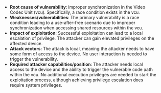 - **Root cause of vulnerability**: Improper synchronization in the Video Codec Unit (vcu). Specifically, a race condition exists in the vcu.
- **Weaknesses/vulnerabilities**: The primary vulnerability is a race condition leading to a use-after-free scenario due to improper synchronization when accessing shared resources within the vcu.
- **Impact of exploitation**: Successful exploitation can lead to a local escalation of privilege. The attacker can gain elevated privileges on the affected device.
- **Attack vectors**: The attack is local, meaning the attacker needs to have some form of access to the device. No user interaction is needed to trigger the vulnerability.
- **Required attacker capabilities/position**: The attacker needs local access to the device and the ability to trigger the vulnerable code path within the vcu. No additional execution privileges are needed to start the exploitation process, although achieving privilege escalation does require system privileges.